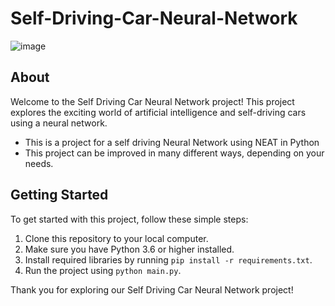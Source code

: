 # Self-Driving-Car-Neural-Network
![image](https://github.com/Stevensavarin/Self-Driving-Car-Neural-Network/assets/137004357/20272ad9-d2a4-456a-a798-23408fc50d0d)

## About

Welcome to the Self Driving Car Neural Network project! This project explores the exciting world of artificial intelligence and self-driving cars using a neural network.

- This is a project for a self driving Neural Network using NEAT in Python
- This project can be improved in many different ways, depending on your needs.

## Getting Started

To get started with this project, follow these simple steps:

1. Clone this repository to your local computer.
2. Make sure you have Python 3.6 or higher installed.
3. Install required libraries by running `pip install -r requirements.txt`.
4. Run the project using `python main.py`.

Thank you for exploring our Self Driving Car Neural Network project!

